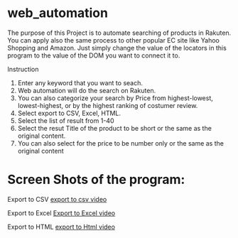 # web_automation

The purpose of this Project is to automate searching of products in Rakuten. You can apply also the same process to other
popular EC site like Yahoo Shopping and Amazon. Just simply change the value of the locators in this program to the value 
of the DOM you want to connect it to.

Instruction 
1. Enter any keyword that you want to seach.
2. Web automation will do the search on Rakuten.
3. You can also categorize your search by Price from highest-lowest, lowest-highest, or by the highest ranking of costumer review.
4. Select export to CSV, Excel, HTML.
5. Select the list of result from 1-40
6. Select the resut Title of the product to be short or the same as the original content.
7. You can also select for the price to be number only or the same as the original content


# Screen Shots of the program:

Export to CSV
[export to csv video](https://photos.app.goo.gl/GTYqeQPyUo52FDndA)


Export to Excel
[Export to Excel video](https://photos.app.goo.gl/YRP5b1h9eSzS1NDT6)

Export to HTML
[export to Html video](https://photos.app.goo.gl/XCeMhjSKu8GDYxpf9)

